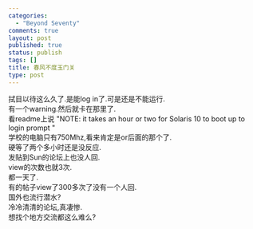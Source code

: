 ```yaml
--- 
categories: 
  - "Beyond Seventy"
comments: true
layout: post
published: true
status: publish
tags: []
title: 春风不度玉门关
type: post
---
```

<div id="msgcns!5F971C000415D85F!553" class="bvMsg">
<div>拭目以待这么久了.是能log in了.可是还是不能运行.</div>
<div>有一个warning.然后就卡在那里了.</div>
<div>看readme上说 "NOTE: it takes an hour or two for Solaris 10 to boot up to login prompt "</div>
<div>学校的电脑只有750Mhz,看来肯定是or后面的那个了.</div>
<div>硬等了两个多小时还是没反应.</div>
<div>发贴到Sun的论坛上也没人回.</div>
<div>view的次数也就3次.</div>
<div>都一天了.</div>
<div>有的帖子view了300多次了没有一个人回.</div>
<div>国外也流行潜水?</div>
<div>冷冷清清的论坛,真凄惨.</div>
<div>想找个地方交流都这么难么?</div>
</div>
